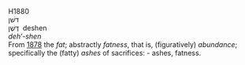 H1880  
דּשׁן  
דֶּשֶׁן ‎ deshen  
*deh‘-shen*  
From [1878](h1878) the *fat*; abstractly *fatness*, that is,
(figuratively) *abundance*; specifically the (fatty) *ashes* of
sacrifices: - ashes, fatness.  
